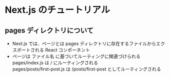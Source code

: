 # Next.js のチュートリアル

## pages ディレクトリについて
- Next.js では、ページとは pages ディレクトリに存在するファイルからエクスポートされる React コンポーネント
- ページは ファイル名 に基づいてルーティングに関連づけられる　
pages/index.js は / にルーティングされる  
pages/posts/first-post.js は /posts/first-post としてルーティングされる
